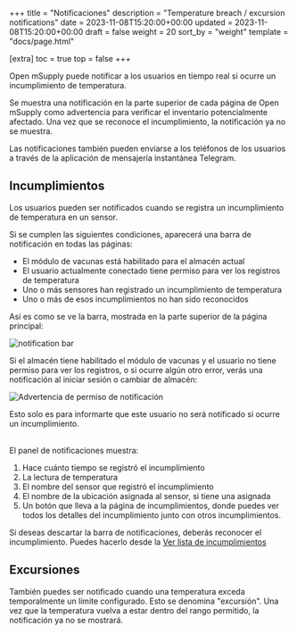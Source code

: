 +++
title = "Notificaciones"
description = "Temperature breach / excursion notifications"
date = 2023-11-08T15:20:00+00:00
updated = 2023-11-08T15:20:00+00:00
draft = false
weight = 20
sort_by = "weight"
template = "docs/page.html"

[extra]
toc = true
top = false
+++


Open mSupply puede notificar a los usuarios en tiempo real si ocurre un incumplimiento de temperatura.

Se muestra una notificación en la parte superior de cada página de Open mSupply como advertencia para verificar el inventario potencialmente afectado. Una vez que se reconoce el incumplimiento, la notificación ya no se muestra.

Las notificaciones también pueden enviarse a los teléfonos de los usuarios a través de la aplicación de mensajería instantánea Telegram. 


## Incumplimientos

Los usuarios pueden ser notificados cuando se registra un incumplimiento de temperatura en un sensor. 

Si se cumplen las siguientes condiciones, aparecerá una barra de notificación en todas las páginas:

- El módulo de vacunas está habilitado para el almacén actual
- El usuario actualmente conectado tiene permiso para ver los registros de temperatura
- Uno o más sensores han registrado un incumplimiento de temperatura
- Uno o más de esos incumplimientos no han sido reconocidos

Así es como se ve la barra, mostrada en la parte superior de la página principal:

![notification bar](/docs/coldchain/images/notification_bar.png)

<div class="tip">Si el almacén tiene habilitado el módulo de vacunas y el usuario no tiene permiso para ver los registros, o si ocurre algún otro error, verás una notificación al iniciar sesión o cambiar de almacén: <p><img src="/docs/coldchain/images/notification_warning.png" alt="Advertencia de permiso de notificación" /></p>Esto solo es para informarte que este usuario no será notificado si ocurre un incumplimiento.</div>

<br/>

El panel de notificaciones muestra:
1. Hace cuánto tiempo se registró el incumplimiento
2. La lectura de temperatura
3. El nombre del sensor que registró el incumplimiento
4. El nombre de la ubicación asignada al sensor, si tiene una asignada
5. Un botón que lleva a la página de incumplimientos, donde puedes ver todos los detalles del incumplimiento junto con otros incumplimientos.

Si deseas descartar la barra de notificaciones, deberás reconocer el incumplimiento. Puedes hacerlo desde la [Ver lista de incumplimientos](/docs/coldchain/monitoring/#acknowledging-breaches)


## Excursiones

También puedes ser notificado cuando una temperatura exceda temporalmente un límite configurado. Esto se denomina "excursión". Una vez que la temperatura vuelva a estar dentro del rango permitido, la notificación ya no se mostrará.